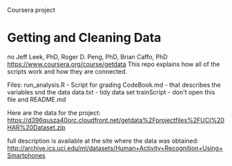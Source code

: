 Coursera project
# Getting and Cleaning Data
по Jeff Leek, PhD, Roger D. Peng, PhD, Brian Caffo, PhD
https://www.coursera.org/course/getdata
This repo explains how all of the scripts work and how they are connected. 


Files:
run_analysis.R - Script for grading
CodeBook.md -  that describes the variables snd the data
data.txt - tidy data set
trainScript - don't open this file
and README.md


Here are the data for the project: 
https://d396qusza40orc.cloudfront.net/getdata%2Fprojectfiles%2FUCI%20HAR%20Dataset.zip 

full description is available at the site where the data was obtained: 
http://archive.ics.uci.edu/ml/datasets/Human+Activity+Recognition+Using+Smartphones 


